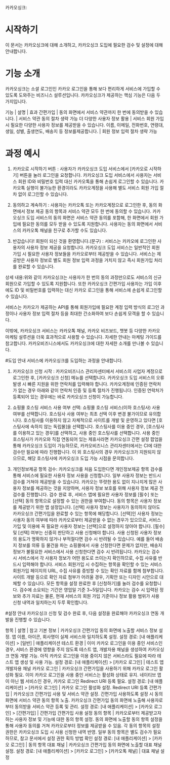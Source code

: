 카카오싱크:

# 시작하기
이 문서는 카카오싱크에 대해 소개하고, 카카오싱크 도입에 필요한 검수 및 설정에 대해 안내합니다.

# 기능 소개
카카오싱크는 소셜 로그인인 카카오 로그인을 통해 보다 편리하게 서비스에 가입할 수 있도록 도와주는 비즈니스 설루션입니다. 카카오싱크가 제공하는 핵심 기능은 다음 두 가지입니다.

기능 | 설명 | 효과
간편가입 | 동의 화면에서 서비스 약관까지 한 번에 동의받을 수 있습니다. | 서비스 약관 동의 절차 생략 가능
더 다양한 사용자 정보 활용 | 서비스 회원 가입 시 필요한 다양한 사용자 정보를 제공받을 수 있습니다. 이름, 이메일, 전화번호, 연령대, 생일, 성별, 출생연도, 배송지 등 정보를제공합니다. | 회원 정보 입력 절차 생략 가능


# 과정 예시
1. 카카오로 시작하기 버튼 : 사용자가 카카오싱크 도입 서비스에서 [카카오로 시작하기] 버튼을 눌러 로그인을 요청합니다. 카카오싱크 도입 서비스에서 사용자는 서비스 회원 ID와 비밀번호 입력 대신 카카오톡을 통해 손쉽게 로그인할 수 있습니다. 카카오톡 실행이 불가능한 환경이라도 카카오계정을 사용해 별도 서비스 회원 가입 절차 없이 로그인할 수 있습니다.

2. 동의하고 계속하기 : 사용자는 카카오톡 또는 카카오계정으로 로그인한 후, 동의 화면에서 정보 제공 동의 항목과 서비스 약관 모두 한 번에 동의할 수 있습니다. 카카오싱크 도입 서비스의 동의 화면은 서비스 약관 동의를 포함해, 한 화면에서 회원 가입에 필요한 동의를 모두 받을 수 있도록 지원합니다. 사용자는 동의 화면에서 서비스의 카카오톡 채널을 친구로 추가할 수도 있습니다.

3. 반갑습니다! 회원이 되신 것을 환영합니다.(문구) : 서비스는 카카오에 로그인한 사용자의 사용자 정보 제공을 요청합니다. 카카오싱크 도입 서비스는 일반적인 회원 가입 시 필요한 사용자 정보들을 카카오로부터 제공받을 수 있습니다. 서비스는 제공받은 사용자 정보로 별도 회원 정보 입력 과정을 거치지 않고 즉시 회원가입 처리를 완료할 수 있습니다.

상세 내용:위와 같이 카카오싱크는 사용자가 한 번의 동의 과정만으로도 서비스의 신규 회원으로 가입할 수 있도록 지원합니다. 또한 카카오싱크 간편가입 사용자는 가입 이후에도 ID 및 비밀번호를 입력하는 대신 카카오 로그인을 통해 서비스에 손쉽게 로그인할 수 있습니다.

서비스는 카카오가 제공하는 API를 통해 회원가입에 필요한 계정 입력 방식의 로그인 과정이나 사용자 정보 입력 절차 등을 최대한 간소화하여 보다 손쉽게 모객을 할 수 있습니다.

이밖에, 카카오싱크 서비스는 카카오톡 채널, 카카오 비즈보드, 챗봇 등 다양한 카카오 마케팅 설루션을 더욱 효과적으로 사용할 수 있습니다. 자세한 안내는 마케팅 가이드를 참고합니다. 카카오비즈니스에서도 카카오싱크에 대한 자세한 소개를 만나볼 수 있습니다. 


#도입 안내
서비스에 카카오싱크를 도입하는 과정을 안내합니다.

1. 카카오싱크 신청 시작 : 카카오비즈니스 관리자센터에서 서비스의 사업자 계정으로 로그인한 후, [카카오싱크 신청] 메뉴를 선택합니다. 카카오싱크 도입 서비스의 오류 발생 시 빠른 지원을 위한 연락처를 입력해야 합니다. 카카오계정에 인증된 연락처가 없는 경우 아래와 같이 연락처 인증 및 등록 절차가 진행됩니다. 인증된 연락처가 등록되어 있는 경우에는 바로 카카오싱크 신청이 가능합니다.

2. 쇼핑몰 호스팅 서비스 사용 여부 선택: 쇼핑몰 호스팅 서비스(이하 호스팅사) 사용 여부를 선택합니다. 호스팅사 사용 여부는 최초 선택 이후 변경 불가이므로 유의합니다. 호스팅사를 이용하지 않고 자체적으로 사이트를 개발 및 운영하고 있다면 [호스팅사에 속하지 않는 독립몰]을 선택합니다. 호스팅사를 이용 중인 경우, [호스팅사를 이용하고 있는 경우]를 선택하고, 사용 중인 호스팅사를 선택합니다. 사용 중인 호스팅사가 카카오와 직접 연동되어 있는 제휴사라면 카카오싱크 간편 설정 팝업을 통해 카카오싱크 도입이 가능하므로, 카카오비즈니스 관리자센터에서는 CI에 대한 검수만 필요에 따라 진행합니다. 이 외 호스팅사의 경우 카카오싱크가 지원되지 않으므로, 해당 호스팅사에 카카오싱크 도입 가능 시점을 문의합니다.

3. 개인정보제공 항목 검수: 카카오싱크를 처음 도입한다면 개인정보제공 항목 검수를 통해 서비스에 필요한 사용자 정보 사용을 신청합니다. 일부 사용자 정보는 반드시 검수를 거쳐야 제공받을 수 있습니다. 카카오는 뚜렷한 용도 없이 지나치게 많은 사용자 정보를 제공하는 것을 지양하며, 사용자 정보 보호를 위해 사용자 정보 제공 전 검수를 진행합니다. 검수 완료 후, 서비스 앱에 필요한 사용자 정보를 [필수] 또는 [선택] 동의 항목으로 설정할 수 있는 권한을 부여합니다. 동의 항목은 사용자 정보를 제공받기 위한 앱 설정입니다. [선택] 사용자 정보는 사용자가 동의하지 않아도 카카오싱크 간편가입을 완료할 수 있는 항목에 해당합니다. [선택]인 사용자 정보는 사용자 동의 여부에 따라 카카오로부터 제공받을 수 없는 경우가 있으므로, 서비스 가입 및 이용에 꼭 필요한 사용자 정보는 [선택]으로 설정하지 않아야 합니다. [필수] 및 [선택] 여부는 신중히 판단하고 사용 신청해야 합니다. 사용 신청된 사용자 정보의 용도가 명확하지 않거나 부적절다면 검수 시 반려될 수 있습니다. 예를 들어 배송지 정보를 의류 등 물건을 파는 쇼핑몰에서 사용 신청한다면 문제가 없지만, 배송지 정보가 불필요한 서비스에서 사용 신청한다면 검수 시 반려됩니다. 카카오는 검수 시 서비스에서 각 사용자 정보가 어떤 용도로 쓰이는지 확인하므로, 수집 사유를 반드시 입력해야 합니다. 서비스 회원가입 시 수집하는 항목을 확인할 수 있는 서비스 회원가입 페이지의 URL, 수집 사유를 증빙할 수 있는 확인 자료를 함께 첨부합니다. 사이트 개발 등으로 확인 자료 첨부가 어려울 경우, 기획안 또는 디자인 시안으로 대체할 수 있습니다. 모든 항목을 설정 완료한 후 [신청하기]를 눌러 검수를 요청합니다. 검수에 소요되는 기간은 영업일 기준 3~5일입니다. 카카오는 검수 시 입력된 정보와 추가 자료는 물론, 현재 서비스의 회원 가입 기준이나 정보 활용 범위가 사용 신청 내역과 일치하는지 두루 확인합니다.

#설정 안내
카카오싱크 신청 및 검수 완료 후, 다음 설정을 완료해야 카카오싱크 연동 개발을 진행할 수 있습니다.

항목 | 설명 | 참고
기본 정보 | 카카오싱크 간편가입 동의 화면에 노출할 서비스 정보 설정. 앱 이름, 아이콘, 회사명이 실제 서비스와 일치하도록 설정. 설정 경로: [내 애플리케이션] > [일반] | 애플리케이션
테스트 환경 | 이미 카카오 로그인을 이용 중인 서비스인 경우, 서비스 환경에 영향을 주지 않도록 테스트 앱, 개발자용 채널을 생성하여 카카오싱크 연동 개발 가능. 아직 카카오 로그인을 이용 중이지 않은 서비스라도 필요에 따라 테스트 앱 생성 및 사용 가능. 설정 경로: [내 애플리케이션] > [카카오 로그인]	| 테스트 앱  개발자용 채널
카카오 로그인 | 카카오싱크 간편가입을 사용하기 위해 카카오 로그인 활성화 필요. 이미 카카오 로그인을 사용 중인 서비스는 활성화 상태로 유지. 네이티브 앱이 아닌 웹 서비스인 경우, 카카오 로그인 Redirect URI 등록 필요. 설정 경로: [내 애플리케이션] > [카카오 로그인] | 카카오 로그인 활성화 설정. Redirect URI 등록
간편가입 | 카카오싱크 간편가입 사용 및 서비스 약관 설정. 간편가입 사용하도록 설정 시 동의 화면에 서비스 약관 동의 항목 노출. 카카오싱크 간편가입 동의 화면에 노출해 사용자로부터 동의받을 서비스 약관 등록 및 관리. 설정 경로: [내 애플리케이션] > [카카오 로그인] > [간편가입] | 간편가입 간편가입 사용 설정
동의 항목 | 카카오로부터 제공받고자 하는 사용자 정보 및 기능에 대한 동의 항목 설정. 동의 화면에 노출할 동의 항목 설정을 통해 사용자 동의를 거쳐 카카오로부터 정보를 제공받을 수 있음. 각 동의 항목의 설정 권한은 카카오싱크 도입 시 사용 신청한 내역 반영. 일부 동의 항목은 별도 검수가 필요하므로, 참고 문서에서 설정 권한 획득 방법 확인 설정 경로: [내 애플리케이션] > [카카오 로그인] | 동의 항목
대표 채널 | 카카오싱크 간편가입 동의 화면에 노출할 대표 채널 설정. 설정 경로: [내 애플리케이션] > [카카오 로그인] > [카카오톡 채널] | 대표 채널 설정
